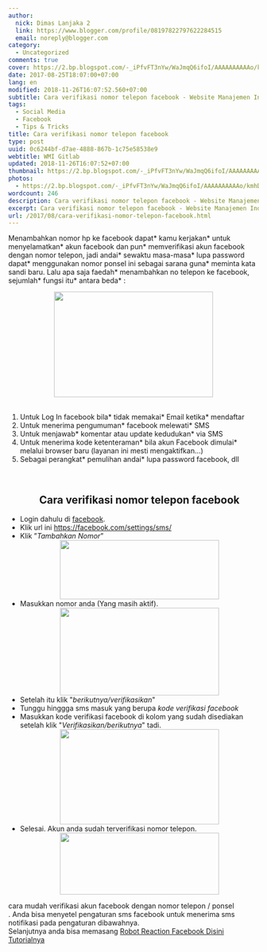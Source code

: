 ```yaml
---
author:
  nick: Dimas Lanjaka 2
  link: https://www.blogger.com/profile/08197822797622284515
  email: noreply@blogger.com
category:
  - Uncategorized
comments: true
cover: https://2.bp.blogspot.com/-_iPfvFT3nYw/WaJmqQ6ifoI/AAAAAAAAAAo/kmhDBlj0teEtqHC1OAmA2e3GrhCGxhaNACLcBGAs/s320/StockSnap_WBWKY1FQ2I.jpg
date: 2017-08-25T18:07:00+07:00
lang: en
modified: 2018-11-26T16:07:52.560+07:00
subtitle: Cara verifikasi nomor telepon facebook - Website Manajemen Indonesia
tags:
  - Social Media
  - Facebook
  - Tips & Tricks
title: Cara verifikasi nomor telepon facebook
type: post
uuid: 0c6244bf-d7ae-4888-867b-1c75e58538e9
webtitle: WMI Gitlab
updated: 2018-11-26T16:07:52+07:00
thumbnail: https://2.bp.blogspot.com/-_iPfvFT3nYw/WaJmqQ6ifoI/AAAAAAAAAAo/kmhDBlj0teEtqHC1OAmA2e3GrhCGxhaNACLcBGAs/s320/StockSnap_WBWKY1FQ2I.jpg
photos:
  - https://2.bp.blogspot.com/-_iPfvFT3nYw/WaJmqQ6ifoI/AAAAAAAAAAo/kmhDBlj0teEtqHC1OAmA2e3GrhCGxhaNACLcBGAs/s320/StockSnap_WBWKY1FQ2I.jpg
wordcount: 246
description: Cara verifikasi nomor telepon facebook - Website Manajemen Indonesia
excerpt: Cara verifikasi nomor telepon facebook - Website Manajemen Indonesia
url: /2017/08/cara-verifikasi-nomor-telepon-facebook.html
---
```


Menambahkan nomor hp ke facebook dapat* kamu kerjakan* untuk menyelamatkan* akun facebook dan pun* memverifikasi akun facebook dengan nomor telepon, jadi andai* sewaktu masa-masa* lupa password dapat* menggunakan nomor ponsel ini sebagai sarana guna* meminta kata sandi baru.   Lalu apa saja faedah* menambahkan no telepon ke facebook, sejumlah* fungsi itu* antara beda* :<br><div class="separator" style="clear: both; text-align: center;"><a href="https://2.bp.blogspot.com/-_iPfvFT3nYw/WaJmqQ6ifoI/AAAAAAAAAAo/kmhDBlj0teEtqHC1OAmA2e3GrhCGxhaNACLcBGAs/s1600/StockSnap_WBWKY1FQ2I.jpg" imageanchor="1" style="margin-left: 1em; margin-right: 1em;" rel="noopener noreferer nofollow"><img border="0" data-original-height="1063" data-original-width="1600" height="212" src="https://2.bp.blogspot.com/-_iPfvFT3nYw/WaJmqQ6ifoI/AAAAAAAAAAo/kmhDBlj0teEtqHC1OAmA2e3GrhCGxhaNACLcBGAs/s320/StockSnap_WBWKY1FQ2I.jpg" width="320"></a></div><br><ol><li>Untuk Log In facebook bila* tidak memakai* Email ketika* mendaftar&nbsp;</li><li>Untuk menerima pengumuman* facebook melewati* SMS</li><li>Untuk menjawab* komentar atau update kedudukan* via SMS&nbsp;</li><li>Untuk menerima kode ketenteraman* bila akun Facebook dimulai* melalui browser baru (layanan ini mesti mengaktifkan...)</li><li>Sebagai perangkat* pemulihan andai* lupa password facebook, dll</li></ol><br><ul><center><h2>Cara verifikasi nomor telepon facebook</h2></center><li>Login dahulu di <a alt="fb" href="https://fb.me/" rel="noopener noreferer nofollow" title="facebook login">facebook</a>.</li><li>Klik url ini&nbsp;<a alt="facebook Setting" href="https://facebook.com/settings/sms/" rel="noopener noreferer nofollow" target="_blank" title="Facebook settings">https://facebook.com/settings/sms/</a></li><li>Klik ”<i>Tambahkan Nomor</i>”<div class="separator" style="clear: both; text-align: center;"><a href="http://res.cloudinary.com/dimaslanjaka/image/fetch/https://3.bp.blogspot.com/-7veCCgqLL3M/VsW468D4V3I/AAAAAAAASoE/eAbQyx7hw64/s1600/CARA+verifikasi+facebook+dengan+ponsel+nomor+hp+1.jpg" imageanchor="1" style="margin-left: 1em; margin-right: 1em;" rel="noopener noreferer nofollow"><img border="0" data-original-height="269" data-original-width="721" height="119" src="https://res.cloudinary.com/dimaslanjaka/image/fetch/https://3.bp.blogspot.com/-7veCCgqLL3M/VsW468D4V3I/AAAAAAAASoE/eAbQyx7hw64/s1600/CARA+verifikasi+facebook+dengan+ponsel+nomor+hp+1.jpg" width="320"></a></div></li><li>Masukkan nomor anda (Yang masih aktif).<div class="separator" style="clear: both; text-align: center;"><a href="https://2.bp.blogspot.com/-sAWCzorOJRs/WaADkDEbLsI/AAAAAAAAADk/bZhVdOOnnAk4nFK2YBw7zGF7WQhgdvZtQCLcBGAs/s1600/CARA%2Bverifikasi%2Bfacebook%2Bdengan%2Bponsel%2Bnomor%2Bhp%2B2.jpg" imageanchor="1" style="margin-left: 1em; margin-right: 1em;" rel="noopener noreferer nofollow"><img border="0" data-original-height="262" data-original-width="474" height="176" src="https://2.bp.blogspot.com/-sAWCzorOJRs/WaADkDEbLsI/AAAAAAAAADk/bZhVdOOnnAk4nFK2YBw7zGF7WQhgdvZtQCLcBGAs/s320/CARA%2Bverifikasi%2Bfacebook%2Bdengan%2Bponsel%2Bnomor%2Bhp%2B2.jpg" width="320"></a></div></li><li>Setelah itu klik "<i>berikutnya/verifikasikan</i>"</li><li>Tunggu hinggga sms masuk yang berupa <i>kode</i> <i>verifikasi facebook</i></li><li>Masukkan kode verifikasi facebook di kolom yang sudah disediakan setelah klik "<i>Verifikasikan/berikutnya</i>" tadi.<div class="separator" style="clear: both; text-align: center;"><a href="https://3.bp.blogspot.com/-NbmDIglgwPA/WaAD3CkKTQI/AAAAAAAAADo/UrVtAfjv0k4n2VFfQbOy3R7Fn46vsLc6ACLcBGAs/s1600/CARA%2Bverifikasi%2Bfacebook%2Bdengan%2Bponsel%2Bnomor%2Bhp%2B3.jpg" imageanchor="1" style="margin-left: 1em; margin-right: 1em;" rel="noopener noreferer nofollow"><img border="0" data-original-height="285" data-original-width="477" height="191" src="https://3.bp.blogspot.com/-NbmDIglgwPA/WaAD3CkKTQI/AAAAAAAAADo/UrVtAfjv0k4n2VFfQbOy3R7Fn46vsLc6ACLcBGAs/s320/CARA%2Bverifikasi%2Bfacebook%2Bdengan%2Bponsel%2Bnomor%2Bhp%2B3.jpg" width="320"></a></div></li><li>Selesai. Akun anda sudah terverifikasi nomor telepon.<div class="separator" style="clear: both; text-align: center;"><a href="https://3.bp.blogspot.com/-UPbw83VOy0U/WaAEndZSWAI/AAAAAAAAADw/RBWNk3A6kBEa_U2sN7Fn1s0h6HwRPXSAQCLcBGAs/s1600/CARA%2Bverifikasi%2Bfacebook%2Bdengan%2Bponsel%2Bnomor%2Bhp%2B4.jpg" imageanchor="1" style="margin-left: 1em; margin-right: 1em;" rel="noopener noreferer nofollow"><img border="0" data-original-height="164" data-original-width="420" height="124" src="https://3.bp.blogspot.com/-UPbw83VOy0U/WaAEndZSWAI/AAAAAAAAADw/RBWNk3A6kBEa_U2sN7Fn1s0h6HwRPXSAQCLcBGAs/s320/CARA%2Bverifikasi%2Bfacebook%2Bdengan%2Bponsel%2Bnomor%2Bhp%2B4.jpg" width="320"></a></div></li></ul><div>cara mudah verifikasi akun facebook dengan nomor telepon / ponsel</div>. Anda bisa menyetel pengaturan sms facebook untuk menerima sms notifikasi pada pengaturan dibawahnya. <br>Selanjutnya anda bisa memasang <a href="https://web-manajemen.blogspot.sg/2017/08/update-robot-reaction-facebook-terbaru.html">Robot Reaction Facebook Disini Tutorialnya</a>